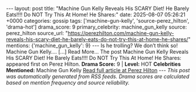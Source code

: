 --- layout: post title: "Machine Gun Kelly Reveals His SCARY Diet! He Barely Eats!!!! Do NOT Try This At Home! He Shares:" date: 2025-08-07 05:26:21 +0000 categories: gossip tags: ['machine-gun-kelly', 'source-perez_hilton', 'drama-hot'] drama_score: 9 primary_celebrity: machine_gun_kelly source: perez_hilton source_url: "https://perezhilton.com/machine-gun-kelly-reveals-his-scary-diet-he-barely-eats-do-not-try-this-at-home-he-shares/" mentions: {'machine_gun_kelly': 9} --- Is he trolling? We don’t think so! Machine Gun Kelly…. [...] Read More... The post Machine Gun Kelly Reveals His SCARY Diet! He Barely Eats!!!! Do NOT Try This At Home! He Shares: appeared first on Perez Hilton. **Drama Score:** 9 | **Level:** HOT **Celebrities Mentioned:** Machine Gun Kelly [Read full article at Perez Hilton](https://perezhilton.com/machine-gun-kelly-reveals-his-scary-diet-he-barely-eats-do-not-try-this-at-home-he-shares/) --- *This post was automatically generated from RSS feeds. Drama scores are calculated based on mention frequency and source reliability.*